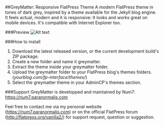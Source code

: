 ##GreyMatter: Responsive FlatPress Theme
A modern FlatPress theme in tones of dark grey, inspired by a theme available for the Jekyll blog engine. It feels actual, modern and it is responsive: It looks and works great on mobile devices. It's compatible with Internet Explorer too. 

###Preview
![Alt text](http://img.marcthibeault.com/misc/GreyMatter.png "Optional title")

###How to install
1. Download the latest released version, or the current development build's ZIP package. 
2. Create a new folder and name it greymatter. 
3. Extract the theme inside your greymatter folder. 
4. Upload the greymatter folder to your FlatPress blog's themes folders. (*yourblog.com/fp-interface/themes/*)
5. Select the greymatter theme in your AdminCP's themes section. 

###Support
GreyMatter is developped and maintained by Num7: https://num7.paranormalis.com

Feel free to contact me via my personal website (https://num7.paranormalis.com) or on the official FlatPress forum (http://flatpress.org/vanilla2/) for support request, question or suggestion. 
